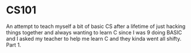 # CS101

An attempt to teach myself a bit of basic CS after a lifetime of just hacking things together and always wanting to learn C since I was 9 doing BASIC and I asked my teacher to help me learn C and they kinda went all shifty. Part 1.
